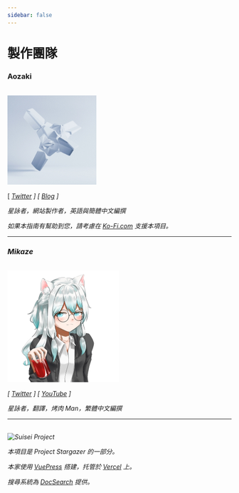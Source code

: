 ```yaml
---
sidebar: false
---
```


# 製作團隊

<h3>Aozaki</h3>

<br>

<img src="./aozaki.jpg" height="200" width="200" />

[ [<i class="fab fa-twitter" /> Twitter](https://twitter.com/Aozaki__) ] [ [<i class="fas fa-feather-alt" /> Blog](https://aozaki.cc/) ]

星詠者，網站製作者，英語與簡體中文編撰

如果本指南有幫助到您，請考慮在 [<i class="fas fa-coffee" /> Ko-Fi.com](https://ko-fi.com/project_stargazer) 支援本項目。

---

<h3>Mikaze</h3>

<br>

<img src="./mikaze.jpg" width="250" />

[ [<i class="fab fa-twitter" /> Twitter](https://twitter.com/mikaze0322) ] [ [<i class="fab fa-youtube" /> YouTube](https://www.youtube.com/channel/UCrpkt3YHPdpciDy-96H_2mg) ]

星詠者，翻譯，烤肉 Man，繁體中文編撰

---

<br>

<img src="/Project_Stargazer.svg" alt="Suisei Project" width="185.25" height="28">

本項目是 _Project Stargazer_ 的一部分。

本家使用 [VuePress](https://v2.vuepress.vuejs.org/zh/) 搭建，托管於 [Vercel](https://vercel.com/) 上。

搜尋系統為 [DocSearch](https://docsearch.algolia.com/) 提供。
